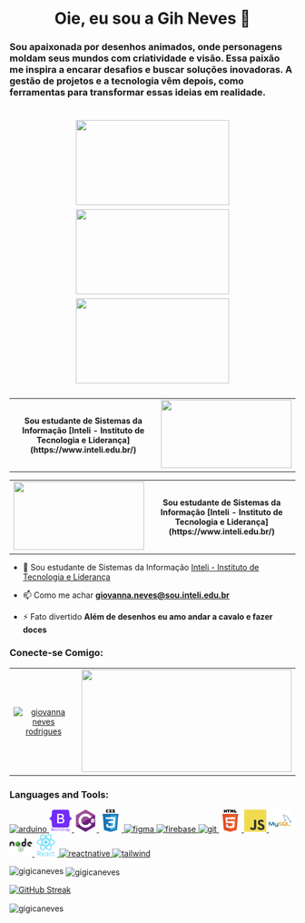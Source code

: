 <h1 align="center">Oie, eu sou a Gih Neves 🌟</h1>

<h3>
        Sou apaixonada por desenhos animados, onde personagens moldam seus mundos com criatividade e visão.  
        Essa paixão me inspira a encarar desafios e buscar soluções inovadoras.  
        A gestão de projetos e a tecnologia vêm depois, como ferramentas para transformar essas ideias em realidade.
      </h3>


<h1 align="center"><img height="150" width="270" src="https://i.pinimg.com/originals/72/9f/30/729f309ab7e2515452acfe0d26bc7342.gif" /> <img height="150" width="270"src="https://www.icegif.com/wp-content/uploads/2022/09/icegif-1079.gif" /> <img height="150" width="270" src="https://i.pinimg.com/originals/72/9f/30/729f309ab7e2515452acfe0d26bc7342.gif" /></h1>  



<table align="center">
  <tr>
    <td align="center" valign="center">
      <h4 align="center" valign="center">Sou estudante de Sistemas da Informação [Inteli - Instituto de Tecnologia e Liderança](https://www.inteli.edu.br/)</h4>
    </td>
     <td align="center" valign="center">
      <img height="120" width="230" src="https://media4.giphy.com/media/v1.Y2lkPTc5MGI3NjExdG52dXFvOGt3b2t0MWF3a3Fkc3dkNGNhcDM5Mnc3aXJqbHQzdmFmaiZlcD12MV9pbnRlcm5hbF9naWZfYnlfaWQmY3Q9Zw/APilHtfEdZwAwj5VcS/giphy.webp" />
    </td>
  </tr>
</table>

<table align="center">
  <tr>
          <td align="center" valign="center">
      <img height="120" width="230" src="https://media4.giphy.com/media/v1.Y2lkPTc5MGI3NjExdG52dXFvOGt3b2t0MWF3a3Fkc3dkNGNhcDM5Mnc3aXJqbHQzdmFmaiZlcD12MV9pbnRlcm5hbF9naWZfYnlfaWQmY3Q9Zw/APilHtfEdZwAwj5VcS/giphy.webp" />
    </td>
    <td align="center" valign="center">
      <h4 align="center" valign="center">Sou estudante de Sistemas da Informação [Inteli - Instituto de Tecnologia e Liderança](https://www.inteli.edu.br/)</h4>
    </td>

  </tr>
</table>

- 🔭 Sou estudante de Sistemas da Informação [Inteli - Instituto de Tecnologia e Liderança](https://www.inteli.edu.br/)

- 📫 Como me achar **giovanna.neves@sou.inteli.edu.br**

- ⚡ Fato divertido **Além de desenhos eu amo andar a cavalo e fazer doces**

<h3 align="left">Conecte-se Comigo:</h3>

<table align="center">
  <tr>
    <td align="center" valign="center">
      <a href="https://linkedin.com/in/giovanna neves rodrigues" target="blank"><img align="center" src="https://raw.githubusercontent.com/rahuldkjain/github-profile-readme-generator/master/src/images/icons/Social/linked-in-alt.svg" alt="giovanna neves rodrigues" height="110" width="110" /></a>
    </td>
    <td align="center" valign="center" >
            <img height="180" width="370" src="https://media4.giphy.com/media/v1.Y2lkPTc5MGI3NjExcDU3cnZpZjBnbWwzeTZ5bGE4dHp0ZDVqOXEwYWl5cHAxaXViM3Z4NCZlcD12MV9pbnRlcm5hbF9naWZfYnlfaWQmY3Q9Zw/fHRP7nAicEggw/200.webp" />
    </td>
  </tr>
</table>

<h3 align="left">Languages and Tools:</h3>
<p align="left"> <a href="https://www.arduino.cc/" target="_blank" rel="noreferrer"> <img src="https://cdn.worldvectorlogo.com/logos/arduino-1.svg" alt="arduino" width="40" height="40"/> </a> <a href="https://getbootstrap.com" target="_blank" rel="noreferrer"> <img src="https://raw.githubusercontent.com/devicons/devicon/master/icons/bootstrap/bootstrap-plain-wordmark.svg" alt="bootstrap" width="40" height="40"/> </a> <a href="https://www.w3schools.com/cs/" target="_blank" rel="noreferrer"> <img src="https://raw.githubusercontent.com/devicons/devicon/master/icons/csharp/csharp-original.svg" alt="csharp" width="40" height="40"/> </a> <a href="https://www.w3schools.com/css/" target="_blank" rel="noreferrer"> <img src="https://raw.githubusercontent.com/devicons/devicon/master/icons/css3/css3-original-wordmark.svg" alt="css3" width="40" height="40"/> </a> <a href="https://www.figma.com/" target="_blank" rel="noreferrer"> <img src="https://www.vectorlogo.zone/logos/figma/figma-icon.svg" alt="figma" width="40" height="40"/> </a> <a href="https://firebase.google.com/" target="_blank" rel="noreferrer"> <img src="https://www.vectorlogo.zone/logos/firebase/firebase-icon.svg" alt="firebase" width="40" height="40"/> </a> <a href="https://git-scm.com/" target="_blank" rel="noreferrer"> <img src="https://www.vectorlogo.zone/logos/git-scm/git-scm-icon.svg" alt="git" width="40" height="40"/> </a> <a href="https://www.w3.org/html/" target="_blank" rel="noreferrer"> <img src="https://raw.githubusercontent.com/devicons/devicon/master/icons/html5/html5-original-wordmark.svg" alt="html5" width="40" height="40"/> </a> <a href="https://developer.mozilla.org/en-US/docs/Web/JavaScript" target="_blank" rel="noreferrer"> <img src="https://raw.githubusercontent.com/devicons/devicon/master/icons/javascript/javascript-original.svg" alt="javascript" width="40" height="40"/> </a> <a href="https://www.mysql.com/" target="_blank" rel="noreferrer"> <img src="https://raw.githubusercontent.com/devicons/devicon/master/icons/mysql/mysql-original-wordmark.svg" alt="mysql" width="40" height="40"/> </a> <a href="https://nodejs.org" target="_blank" rel="noreferrer"> <img src="https://raw.githubusercontent.com/devicons/devicon/master/icons/nodejs/nodejs-original-wordmark.svg" alt="nodejs" width="40" height="40"/> </a> <a href="https://reactjs.org/" target="_blank" rel="noreferrer"> <img src="https://raw.githubusercontent.com/devicons/devicon/master/icons/react/react-original-wordmark.svg" alt="react" width="40" height="40"/> </a> <a href="https://reactnative.dev/" target="_blank" rel="noreferrer"> <img src="https://reactnative.dev/img/header_logo.svg" alt="reactnative" width="40" height="40"/> </a> <a href="https://tailwindcss.com/" target="_blank" rel="noreferrer"> <img src="https://www.vectorlogo.zone/logos/tailwindcss/tailwindcss-icon.svg" alt="tailwind" width="40" height="40"/> </a> </p>

<p><img align="left" src="https://github-readme-stats.vercel.app/api/top-langs?username=gigicaneves&show_icons=true&locale=en&layout=compact&theme=holi" alt="gigicaneves" /></p>

<p>&nbsp;<img align="center" src="https://github-readme-stats.vercel.app/api?username=gigicaneves&show_icons=true&locale=en&theme=holi" alt="gigicaneves" /></p>

<a href="https://git.io/streak-stats"><img src="https://github-readme-streak-stats.herokuapp.com?user=gigicaneves&theme=elegant" alt="GitHub Streak" /></a>
<p><img align="center" src="https://avatars.githubusercontent.com/u/194012806?v=4" alt="gigicaneves" /></p>
